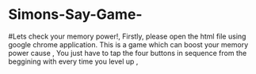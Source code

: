 # Simons-Say-Game-
#Lets check your memory power!,
Firstly, please open the html file using google chrome application.
This is a game which can boost your memory power cause , 
You just have to tap the four buttons in sequence from the beggining  with every time you level up ,


